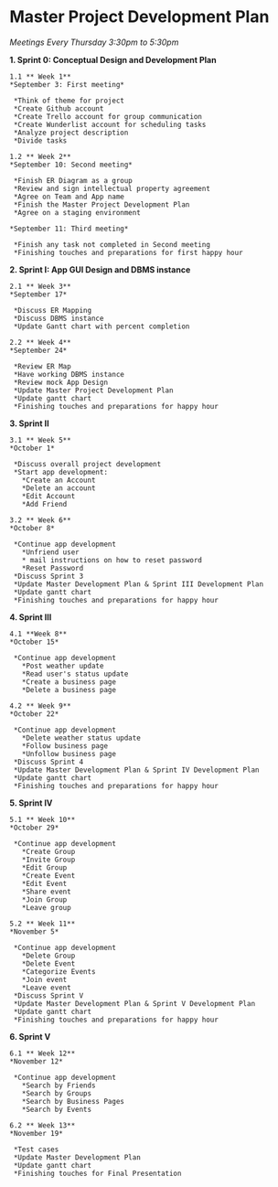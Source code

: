 
Master Project Development Plan
===============================


  *Meetings Every Thursday 3:30pm to 5:30pm*

  **1. Sprint 0: Conceptual Design and Development Plan** 

    1.1 ** Week 1**
    *September 3: First meeting*
    
     *Think of theme for project
     *Create Github account
     *Create Trello account for group communication
     *Create Wunderlist account for scheduling tasks
     *Analyze project description
     *Divide tasks

    1.2 ** Week 2**
    *September 10: Second meeting*
    
     *Finish ER Diagram as a group
     *Review and sign intellectual property agreement
     *Agree on Team and App name
     *Finish the Master Project Development Plan
     *Agree on a staging environment

    *September 11: Third meeting*
    
     *Finish any task not completed in Second meeting
     *Finishing touches and preparations for first happy hour


  **2. Sprint I: App GUI Design and DBMS instance**


    2.1 ** Week 3**
    *September 17*
    
     *Discuss ER Mapping
     *Discuss DBMS instance
     *Update Gantt chart with percent completion

    2.2 ** Week 4**
    *September 24*
    
     *Review ER Map
     *Have working DBMS instance
     *Review mock App Design
     *Update Master Project Development Plan
     *Update gantt chart
     *Finishing touches and preparations for happy hour
    
  **3. Sprint II**
    
    3.1 ** Week 5**
    *October 1*
      
     *Discuss overall project development
     *Start app development:
       *Create an Account
       *Delete an account
       *Edit Account
       *Add Friend
          
    3.2 ** Week 6**
    *October 8*
    
     *Continue app development
       *Unfriend user
       * mail instructions on how to reset password 
       *Reset Password
     *Discuss Sprint 3
     *Update Master Development Plan & Sprint III Development Plan
     *Update gantt chart 
     *Finishing touches and preparations for happy hour
      
  **4. Sprint III**
    
    4.1 **Week 8**
    *October 15*
    
     *Continue app development
       *Post weather update
       *Read user's status update
       *Create a business page
       *Delete a business page
    
    4.2 ** Week 9**
    *October 22*
    
     *Continue app development
       *Delete weather status update
       *Follow business page
       *Unfollow business page
     *Discuss Sprint 4
     *Update Master Development Plan & Sprint IV Development Plan
     *Update gantt chart
     *Finishing touches and preparations for happy hour
    
  **5. Sprint IV**
    
    5.1 ** Week 10**
    *October 29*
    
     *Continue app development
       *Create Group
       *Invite Group
       *Edit Group
       *Create Event
       *Edit Event
       *Share event
       *Join Group
       *Leave group
    
    5.2 ** Week 11**
    *November 5*
    
     *Continue app development
       *Delete Group
       *Delete Event
       *Categorize Events
       *Join event
       *Leave event
     *Discuss Sprint V
     *Update Master Development Plan & Sprint V Development Plan
     *Update gantt chart
     *Finishing touches and preparations for happy hour
    
  **6. Sprint V**
    
    6.1 ** Week 12**
    *November 12*
    
     *Continue app development
       *Search by Friends 
       *Search by Groups
       *Search by Business Pages
       *Search by Events
    
    6.2 ** Week 13**
    *November 19*
    
     *Test cases
     *Update Master Development Plan
     *Update gantt chart
     *Finishing touches for Final Presentation

